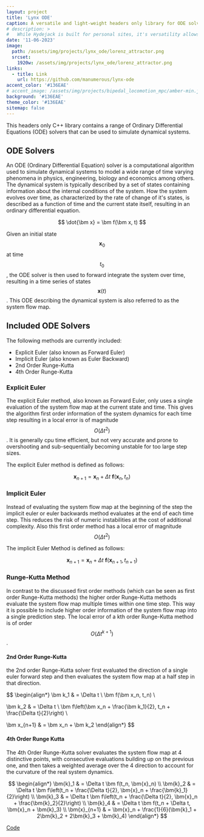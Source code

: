 ```yaml
---
layout: project
title: 'Lynx ODE'
caption: A versatile and light-weight headers only library for ODE solvers in C++
# description: >
#   While Hydejack is built for personal sites, it's versatility allows it to be used a product page as well.
date: '11-06-2023'
image: 
  path: /assets/img/projects/lynx_ode/lorenz_attractor.png
  srcset: 
    1920w: /assets/img/projects/lynx_ode/lorenz_attractor.png
links:
  - title: Link
    url: https://github.com/manumerous/lynx-ode
accent_color: '#136EAE'
# accent_image: /assets/img/projects/bipedal_locomotion_mpc/amber-min.jpg
background: '#136EAE'
theme_color: '#136EAE'
sitemap: false
---
```


This headers only C++ library contains a range of Ordinary Differential Equations (ODE) solvers that can be used to simulate dynamical systems.

## ODE Solvers

An ODE (Ordinary Differential Equation) solver is a computational algorithm used to simulate dynamical systems to model a wide range of time varying phenomena in physics, engineering, biology and economics among others. The dynamical system is typically described by a set of states containing information about the internal conditions of the system. How the system evolves over time, as characterized by the rate of change of it's states, is described as a function of time and the current state itself, resulting in an ordinary differential equation.

$$ \dot{\bm x} = \bm f(\bm x, t) $$

Given an initial state $$\bm x_0$$ at time $$t_0$$, the ODE solver is then used to forward integrate the system over time, resulting in a time series of states $$\bm x(t)$$. This ODE describing the dynamical system is also referred to as the system flow map. 

## Included ODE Solvers

The following methods are currently included:

- Explicit Euler (also known as Forward Euler)
- Implicit Euler (also known as Euler Backward)
- 2nd Order Runge-Kutta
- 4th Order Runge-Kutta

### Explicit Euler

The explicit Euler method, also known as Forward Euler, only uses a single evaluation of the system flow map at the current state and time. This gives the algorithm first order information of the system dynamics for each time step resulting in a local error is of magnitude $$ O( \Delta t^2 ) $$. It is generally cpu time efficient, but not very accurate and prone to overshooting and sub-sequentially becoming unstable for too large step sizes. 

The explicit Euler method is defined as follows:

$$\bm  x_{n+1} =\bm x_n + \Delta t \ \bm f(\bm x_n, t_n) $$

### Implicit Euler

Instead of evaluating the system flow map at the beginning of the step the implicit euler or euler backwards method evaluates at the end of each time step. This reduces the risk of numeric instabilities at the cost of additional complexity. Also this first order method has a local error of magnitude $$O(\Delta t^2)$$

The implicit Euler Method is defined as follows: 

$$\bm x_{n+1} = \bm x_n + \Delta t \ \bm f(\bm x_{n+1}, t_{n+1}) $$

### Runge-Kutta Method

In contrast to the discussed first order methods (which can be seen as first order Runge-Kutta methods) the higher order Runge-Kutta methods evaluate the system flow map multiple times within one time step. This way it is possible to include higher order information of the system flow map into a single prediction step. The local error of a kth order Runge-Kutta method is of order $$O(\Delta t^{k+1})$$. 

#### 2nd Order Runge-Kutta
the 2nd order Runge-Kutta solver first evaluated the direction of a single euler forward step and then evaluates the system flow map at a half step in that direction. 

$$
\begin{align*}
\bm k_1 & = \Delta t \  \bm f(\bm x_n, t_n) \\

\bm k_2 & = \Delta t \ \bm f\left(\bm x_n + \frac{\bm k_1}{2}, t_n + \frac{\Delta t}{2}\right) \\

\bm x_{n+1} & = \bm x_n + \bm k_2
\end{align*}
$$

#### 4th Order Runge Kutta
The 4th Order Runge-Kutta solver evaluates the system flow map at 4 distinctive points, with consecutive evaluations building up on the previous one, and then takes a weighted average over the 4 direction to account for the curvature of the real system dynamics. 

$$
\begin{align*}
\bm{k}_1 & = \Delta t \bm f(t_n, \bm{x}_n) \\
\bm{k}_2 & = \Delta t \bm f\left(t_n + \frac{\Delta t}{2}, \bm{x}_n + \frac{\bm{k}_1}{2}\right) \\
\bm{k}_3 & = \Delta t \bm f\left(t_n + \frac{\Delta t}{2}, \bm{x}_n + \frac{\bm{k}_2}{2}\right) \\
\bm{k}_4 & = \Delta t \bm f(t_n + \Delta t, \bm{x}_n + \bm{k}_3) \\
\bm{x}_{n+1} & = \bm{x}_n + \frac{1}{6}(\bm{k}_1 + 2\bm{k}_2 + 2\bm{k}_3 + \bm{k}_4)
\end{align*}
$$


<a href="https://github.com/manumerous/lynx-ode" class="btn btn-sm btn-primary mt1" target="_blank">
        Code
</a>


